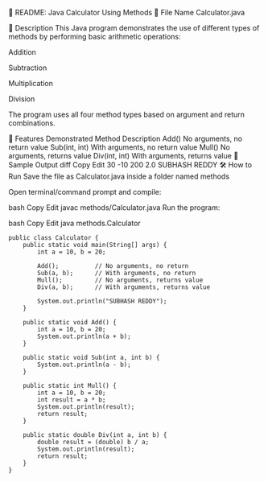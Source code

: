 📘 README: Java Calculator Using Methods
📌 File Name
Calculator.java

📖 Description
This Java program demonstrates the use of different types of methods by performing basic arithmetic operations:

Addition

Subtraction

Multiplication

Division

The program uses all four method types based on argument and return combinations.

🔧 Features Demonstrated
Method	Description
Add()	No arguments, no return value
Sub(int, int)	With arguments, no return value
Mull()	No arguments, returns value
Div(int, int)	With arguments, returns value
🧪 Sample Output
diff
Copy
Edit
30
-10
200
2.0
SUBHASH REDDY
🛠️ How to Run
Save the file as Calculator.java inside a folder named methods

Open terminal/command prompt and compile:

bash
Copy
Edit
javac methods/Calculator.java
Run the program:

bash
Copy
Edit
java methods.Calculator

```
public class Calculator {
    public static void main(String[] args) {
        int a = 10, b = 20;

        Add();          // No arguments, no return
        Sub(a, b);      // With arguments, no return
        Mull();         // No arguments, returns value
        Div(a, b);      // With arguments, returns value

        System.out.println("SUBHASH REDDY");
    }

    public static void Add() {
        int a = 10, b = 20;
        System.out.println(a + b);
    }

    public static void Sub(int a, int b) {
        System.out.println(a - b);
    }

    public static int Mull() {
        int a = 10, b = 20;
        int result = a * b;
        System.out.println(result);
        return result;
    }

    public static double Div(int a, int b) {
        double result = (double) b / a;
        System.out.println(result);
        return result;
    }
}
```
